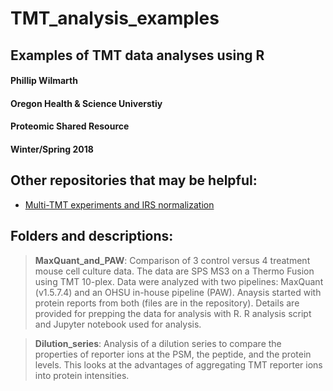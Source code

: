 # TMT_analysis_examples
## Examples of TMT data analyses using R 
#### Phillip Wilmarth
#### Oregon Health & Science Universtiy
#### Proteomic Shared Resource
#### Winter/Spring 2018

## Other repositories that may be helpful:
* [Multi-TMT experiments and IRS normalization](https://github.com/pwilmart/IRS_normalization.git)

## Folders and descriptions:
> **MaxQuant_and_PAW**: Comparison of 3 control versus 4 treatment mouse cell culture data. The data are SPS MS3 on a Thermo Fusion using TMT 10-plex. Data were analyzed with two pipelines: MaxQuant (v1.5.7.4) and an OHSU in-house pipeline (PAW). Anaysis started with protein reports from both (files are in the repository). Details are provided for prepping the data for analysis with R. R analysis script and Jupyter notebook used for analysis.

> **Dilution_series**: Analysis of a dilution series to compare the properties of reporter ions at the PSM, the peptide, and the protein levels. This looks at the advantages of aggregating TMT reporter ions into protein intensities.
